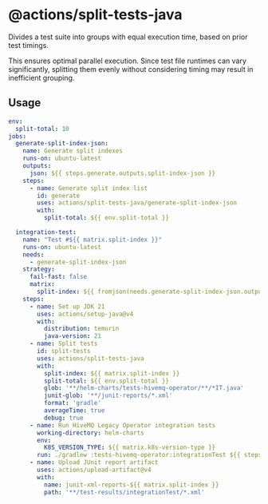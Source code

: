 # @actions/split-tests-java

Divides a test suite into groups with equal execution time, based on prior test timings.

This ensures optimal parallel execution. Since test file runtimes can vary significantly, splitting them evenly without
considering timing may result in inefficient grouping.

## Usage

```yaml
env:
  split-total: 10
jobs:
  generate-split-index-json:
    name: Generate split indexes
    runs-on: ubuntu-latest
    outputs:
      json: ${{ steps.generate.outputs.split-index-json }}
    steps:
      - name: Generate split index list 
        id: generate
        uses: actions/split-tests-java/generate-split-index-json
        with:
          split-total: ${{ env.split-total }}

  integration-test:
    name: "Test #${{ matrix.split-index }}"
    runs-on: ubuntu-latest
    needs:
      - generate-split-index-json
    strategy:
      fail-fast: false
      matrix:
        split-index: ${{ fromjson(needs.generate-split-index-json.outputs.json) }}
    steps:
      - name: Set up JDK 21
        uses: actions/setup-java@v4
        with:
          distribution: temurin
          java-version: 21
      - name: Split tests
        id: split-tests
        uses: actions/split-tests-java
        with:
          split-index: ${{ matrix.split-index }}
          split-total: ${{ env.split-total }}
          glob: '**/helm-charts/tests-hivemq-operator/**/*IT.java'
          junit-glob: '**/junit-reports/*.xml'
          format: 'gradle'
          averageTime: true
          debug: true
      - name: Run HiveMQ Legacy Operator integration tests
        working-directory: helm-charts
        env:
          K8S_VERSION_TYPE: ${{ matrix.k8s-version-type }}
        run: ./gradlew :tests-hivemq-operator:integrationTest ${{ steps.split-tests.outputs.test-suite }}        
      - name: Upload JUnit report artifact
        uses: actions/upload-artifact@v4
        with:
          name: junit-xml-reports-${{ matrix.split-index }}
          path: '**/test-results/integrationTest/*.xml'
```
